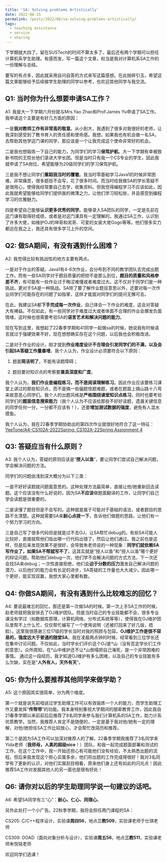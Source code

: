```yaml
---
title: 'SA: Solving problems Artistically'
date: 2022-06-15
permalink: /posts/2022/06/sa-solving-problems-artistically/
tags:
  - teaching assistance
  - service
  - sharing
---
```


下学期就大四了，留在SUSTech的时间不算太多了，最后还有两个学期可以担任计算机系学生助理。有感而发，写一篇这个文章，权当是我对计算机系SA工作的一份理解与总结。

要写的有点多，因此就采用自问自答的方式来写这篇感想。在此抛砖引玉，希望这篇文章能够给予后续做学生助理的同学以参考，也欢迎其他同学与我交流。

## Q1: 当时你为什么想要申请SA工作？

A1: 我是大一下学期六月份就与Mrs.Yao Zhao和Prof.James Yu申请了SA工作。我申请这个主要是有好几方面的原因：

一是**我对教师工作有非常高的敬意**。从小到大，我遇到了很多对我很好的老师，让我深刻感受到了教书育人的责任感和使命感。我想，如果我也有机会做一名SA，去帮助其他学这门课的同学，那应该是一个让我完成这个使命非常好的机会。

二是我也想锻炼一下自己的能力，为同学们的学习**保驾护航**。大一下学期有幸被致新书院的王院长他们录进大学长团。但是当时只有我一个CS专业的学生，因此我就申请了SA岗位，希望能够为20级同学们的学习保驾护航。

三是我不想让同学们**重蹈我当时的覆辙**。我当时零基础学习Java1的时候非常困难，非常痛苦，很多题目不会写，花了很多时间。而当时给我做SA的学长答疑不是很用心，使得我经常要自己去学，收集资料。但我觉得编程学习不应该如此，因此我就希望能够给同学们提供我的微薄之力，让他们学习轻松些，并且感受到编程学习的优雅魅力。

四是希望自己能够**认识更多优秀的同学**。能够录入SA团队的同学，一定是先前在这门课有取得好成绩，或者是对这门课具有一定理解的。我通过SA工作，认识到了许多大佬，如维护OJ的坤哥和淞哥、可爱的女装大佬Gogo等等。他们很多实力都远在我之上，我还具有很多学习上升的空间。

## Q2: 做SA期间，有没有遇到什么困难？

A2: 我觉得比较有挑战性的地方主要有两点。

一是对于作业的答疑。Java1有4-6次作业，会分布到不同的教学团队去完成出题工作。而有一些SA同学对于题目质量的把控不是那么到位，**题目的质量和风格参差不齐**，有可能有一些作业过于晦涩难懂或者难度过大。这不仅对于同学们是一种挑战，更对于SA是一种挑战。SA除了要了解作业题目意思以外，还要对每一次作业同学们可能存在的问题了如指掌，这样才能面对同学们的提问无懈可击。

在此，我建议SA都**下手完成每一次作业**，自己体会一下作业的难度，这会对答疑大有裨益。不仅如此，有一些同学对于难度过大或者体面不合理的作业会爆发负面情绪，这时候也很需要考验SA的**语言艺术和解决问题的能力**。

现在写到这里，我想起了22春季学期和41同学一起做sa的时候，她说我有时候语言就过于强硬效果不好，现在想想确实存在这个问题，以后我也会积极改进。

二是对于作业的设计。刚才提到**作业难度设计不合理会引发同学们的不满，以及会引起SA答疑工作量暴增**。我个人认为，作业设计必须要符合以下原则：

1. 题面**简洁明了**，不能有读题障碍；

2. 题目要对知识点的考察要**兼具深度和广度**。

我个人认为，**我们作业是编程练习，而不是阅读理解练习**。因此作业应该要练习课堂上讲过的那些知识点，而不是搞一些偏题怪题难题，或者在题面上搞山路十八弯来故意恶心同学们。我个人的出题风格是**严格围绕课堂知识点练习**，同时也要考验同学们的**题面信息搜索能力**（我个人认为不应该给那些不好好读题，遗漏关键信息的同学任何一分，一分都不应该有！），还要**增加测试数据的强度**，避免有人混水摸鱼。
   
我个人认为，我在22春季学期协助出的第四次作业就很好地符合了这一特征：[YeeTone/A4-CS102A-2022Spring: CS102A-22Spring Assignment 4](https://github.com/YeeTone/A4-CS102A-2022Spring)

## Q3: 答疑应当有什么原则？

A3: 我个人认为，答疑的原则应该是“**授人以渔**”，要让同学们尝试自己解决问题，学会解决问题的方法。

同学们的问题由浅到深大概分为以下三类：

一是不好好读题就问题面意思的。这种处理方法最简单，直接让他/她重新回去读题。这个应该没有什么好说的，因为SA**不应该**做题面翻译的工作，让同学们自己学会读题是很重要的。

二是读懂了题目但是不会写的。这种就是属于可能对于基础的语法，或者题目的思路不太清楚。这种就需要SA来**耐心点拨一下**，告诉他们做题的思路，让他们有一个努力学习的方向。

三是自己写了很多代码但是就是过不去OJ，让SA帮忙debug的。有些SA可能人比较好，直接就帮他们指出哪一行代码出错了，然后让他们通过。我之前也是这样，但是后来发现效果不是很好，会导致朱老师说的一种现象：**同学们就依赖SA写作业了，如果SA不帮就写不了**。这其实就是“授人以鱼”和“授人以渔”哪个更好的辩证问题。帮助他们debug一次，他们学不会解决问题的方式方法，下一次还会找SA来debug；一次性直接拒绝，他们会**迫于分数的压力**激发自己解决问题的潜力，以后他们的能力会有长足的进步，SA答疑的工作量也大大减少。因此哪一个更好，能实现双赢，我想大家心里都有数。

## Q4: 你做SA期间，有没有遇到什么比较难忘的回忆？
A4: 要说最难忘的回忆，那还是第一次做SA的时候。第一次上手SA工作的时候，赵老师就把我安排去了OJ维护团队。但是当时自己的专业技能都不会，很多专业课没有学过（如数据库原理，计算机网络，分布式系统等等），使得我在OJ维护团队里帮不上什么忙，仅仅帮忙编写了一个使用说明（还被打回来了好几版，捂脸）。这里我很感谢三位17级的学长当时对我的照顾与包容。**OJ维护工作是很不容易的，强度远大于普通的随堂SA**。我在凌晨两点钟的时候，经常看到三位学长还在集中讨论问题。不仅如此，当时学长们评价这个OJ是\*山（没有否定学长们工作的意思）。众所周知，在\*山中维护还不让\*山倒塌把自己淹死，是一个非常困难的事情。
通过这一段经历，我才知道OJ维护有多么困难，以及自己的专业技能有多么欠缺，实在是“**人外有人，天外有天**”。

## Q5: 你为什么要推荐其他同学来做学助？

A5: 这个原因其实很简单，分为两个维度。

第一个就是说先前咱说过学生助理工作可以有效锻炼一个人的能力，而学生助理工作又要发挥“**传帮带**”的功能。我本身特别重视大学期间的朋辈教育工作，因此我自21春季学期以来前前后后推荐了8名同学来参与我们计算机系的SA工作，助力计系优质教学。当然，我推荐人肯定不是随便的，一定是基于我对他/她有一定的理解，对他/她担任SA工作比较放心，才会帮忙改简历和推荐。

第二个是因为SA工作可以加深对推荐人的了解。22春季学期我推荐了3名同学来Yida老师（**我师母，人真的超级nice**！）团队，和我一起完成题面部署和测试的工作。在这个工作中，我一开始还担心有可能他们没有经验，不太熟悉出题的流程。但后来我发现这个担心实属多余，他们将出题的工作完成得很好！我对3名同学有了更新的认识，对他们实属刮目相看，原来他们身上还有如此的闪光点！因此推荐SA工作对发掘其他人的另一面也是很有好处！

## Q6: 请你对以后的学生助理同学说一句建议的话吧。

A6: 希望SA同学有三“心”：**耐心、仁心、同理心**。

另外此处打一个小广告。22秋季学期，我将会担任两门课程的SA：

CS205: C/C++程序设计，实验课**周四56**，地点**三教509**，实验课老师于仕琪老师

CS309: OOAD（面向对象分析与设计），实验课**周五56**，地点**三教511**，实验课老师朱悦铭老师

欢迎同学们选课！